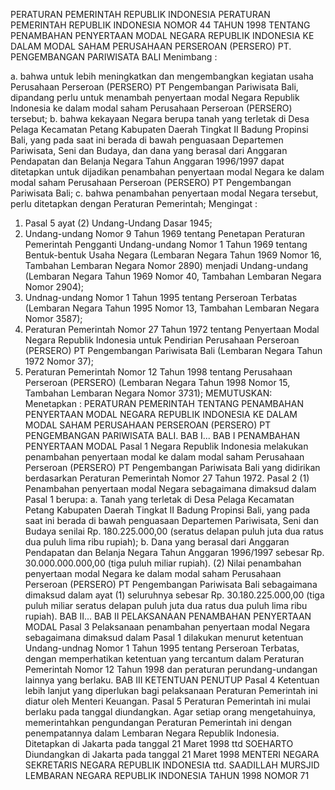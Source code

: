  PERATURAN PEMERINTAH REPUBLIK INDONESIA PERATURAN PEMERINTAH REPUBLIK INDONESIA NOMOR 44 TAHUN 1998 TENTANG PENAMBAHAN PENYERTAAN MODAL NEGARA REPUBLIK INDONESIA KE DALAM MODAL SAHAM PERUSAHAAN PERSEROAN (PERSERO) PT. PENGEMBANGAN PARIWISATA BALI
Menimbang :

a. bahwa untuk lebih meningkatkan dan mengembangkan kegiatan usaha Perusahaan Perseroan (PERSERO) PT Pengembangan Pariwisata Bali, dipandang perlu untuk menambah penyertaan modal Negara Republik Indonesia ke dalam modal saham Perusahaan Perseroan (PERSERO) tersebut;
b. bahwa kekayaan Negara berupa tanah yang terletak di Desa Pelaga Kecamatan Petang Kabupaten Daerah Tingkat II Badung Propinsi Bali, yang pada saat ini berada di bawah penguasaan Departemen Pariwisata, Seni dan Budaya, dan dana yang berasal dari Anggaran Pendapatan dan Belanja Negara Tahun Anggaran 1996/1997 dapat ditetapkan untuk dijadikan penambahan penyertaan modal Negara ke dalam modal saham Perusahaan Perseroan (PERSERO) PT Pengembangan Pariwisata Bali;
c. bahwa penambahan penyertaan modal Negara tersebut, perlu ditetapkan dengan Peraturan Pemerintah;
Mengingat :

1. Pasal 5 ayat (2) Undang-Undang Dasar 1945;
2. Undang-undang Nomor 9 Tahun 1969 tentang Penetapan Peraturan Pemerintah Pengganti Undang-undang Nomor 1 Tahun 1969 tentang Bentuk-bentuk Usaha Negara (Lembaran Negara Tahun 1969 Nomor 16, Tambahan Lembaran Negara Nomor 2890) menjadi Undang-undang (Lembaran Negara Tahun 1969 Nomor 40, Tambahan Lembaran Negara Nomor 2904);
3. Undnag-undang Nomor 1 Tahun 1995 tentang Perseroan Terbatas (Lembaran Negara Tahun 1995 Nomor 13, Tambahan Lembaran Negara Nomor 3587);
4. Peraturan Pemerintah Nomor 27 Tahun 1972 tentang Penyertaan Modal Negara Republik Indonesia untuk Pendirian Perusahaan Perseroan (PERSERO) PT Pengembangan Pariwisata Bali (Lembaran Negara Tahun 1972 Nomor 37);
5. Peraturan Pemerintah Nomor 12 Tahun 1998 tentang Perusahaan Perseroan (PERSERO) (Lembaran Negara Tahun 1998 Nomor 15, Tambahan Lembaran Negara Nomor 3731);
MEMUTUSKAN:
 Menetapkan : PERATURAN PEMERINTAH TENTANG PENAMBAHAN PENYERTAAN MODAL NEGARA REPUBLIK INDONESIA KE DALAM MODAL SAHAM PERUSAHAAN PERSEROAN (PERSERO) PT PENGEMBANGAN PARIWISATA BALI. BAB I...
BAB I PENAMBAHAN PENYERTAAN MODAL
Pasal 1
Negara Republik Indonesia melakukan penambahan penyertaan modal ke dalam modal saham Perusahaan Perseroan (PERSERO) PT Pengembangan Pariwisata Bali yang didirikan berdasarkan Peraturan Pemerintah Nomor 27 Tahun 1972.
Pasal 2
(1) Penambahan penyertaan modal Negara sebagaimana dimaksud dalam Pasal 1 berupa:
a. Tanah yang terletak di Desa Pelaga Kecamatan Petang Kabupaten Daerah Tingkat II Badung Propinsi Bali, yang pada saat ini berada di bawah penguasaan Departemen Pariwisata, Seni dan Budaya senilai Rp. 180.225.000,00 (seratus delapan puluh juta dua ratus dua puluh lima ribu rupiah);
b. Dana yang berasal dari Anggaran Pendapatan dan Belanja Negara Tahun Anggaran 1996/1997 sebesar Rp. 30.000.000.000,00 (tiga puluh miliar rupiah).
(2) Nilai penambahan penyertaan modal Negara ke dalam modal saham Perusahaan Perseroan (PERSERO) PT Pengembangan Pariwisata Bali sebagaimana dimaksud dalam ayat (1) seluruhnya sebesar Rp.
30.180.225.000,00 (tiga puluh miliar seratus delapan puluh juta dua ratus dua puluh lima ribu rupiah). BAB II...
BAB II PELAKSANAAN PENAMBAHAN PENYERTAAN MODAL
Pasal 3
Pelaksanaan penambahan penyertaan modal Negara sebagaimana dimaksud dalam Pasal 1 dilakukan menurut ketentuan Undang-undnag Nomor 1 Tahun 1995 tentang Perseroan Terbatas, dengan memperhatikan ketentuan yang tercantum dalam Peraturan Pemerintah Nomor 12 Tahun 1998 dan peraturan perundang-undangan lainnya yang berlaku.
BAB III KETENTUAN PENUTUP
Pasal 4
Ketentuan lebih lanjut yang diperlukan bagi pelaksanaan Peraturan Pemerintah ini diatur oleh Menteri Keuangan.
Pasal 5
Peraturan Pemerintah ini mulai berlaku pada tanggal diundangkan.
Agar setiap orang mengetahuinya, memerintahkan pengundangan Peraturan Pemerintah ini dengan penempatannya dalam Lembaran Negara Republik Indonesia. Ditetapkan di Jakarta pada tanggal 21 Maret 1998 ttd SOEHARTO Diundangkan di Jakarta pada tanggal 21 Maret 1998 MENTERI NEGARA SEKRETARIS NEGARA REPUBLIK INDONESIA ttd. SAADILLAH MURSJID LEMBARAN NEGARA REPUBLIK INDONESIA TAHUN 1998 NOMOR 71